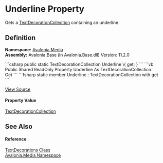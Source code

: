 # Underline Property


Gets a <a href="T_Avalonia_Media_TextDecorationCollection">TextDecorationCollection</a> containing an underline.



## Definition
**Namespace:** <a href="N_Avalonia_Media">Avalonia.Media</a>  
**Assembly:** Avalonia.Base (in Avalonia.Base.dll) Version: 11.2.0

<Tabs groupId="api-code-preview">
<TabItem value="csharp" label="C#">
```csharp
public static TextDecorationCollection Underline \{ get; }
```
</TabItem>
<TabItem value="vb" label="VB">
```vb
Public Shared ReadOnly Property Underline As TextDecorationCollection
	Get
```
</TabItem>
<TabItem value="fsharp" label="F#">
```fsharp
static member Underline : TextDecorationCollection with get
```
</TabItem>
</Tabs>



<a href="https://github.com/AvaloniaUI/Avalonia/tree/master/src/Avalonia.Base/Media/TextDecorations.cs#L46" title="View the source code">View Source</a>



#### Property Value
<a href="T_Avalonia_Media_TextDecorationCollection">TextDecorationCollection</a>

## See Also


#### Reference
<a href="T_Avalonia_Media_TextDecorations">TextDecorations Class</a>  
<a href="N_Avalonia_Media">Avalonia.Media Namespace</a>  
